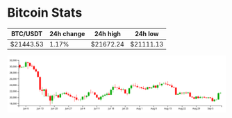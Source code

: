# Bitcoin Stats

BTC/USDT|24h change|24h high|24h low|
|---|---|---|---|
|$21443.53|1.17%|$21672.24|$21111.13|

<img src="./chart.svg">
